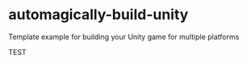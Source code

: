 # automagically-build-unity
Template example for building your Unity game for multiple platforms

TEST
